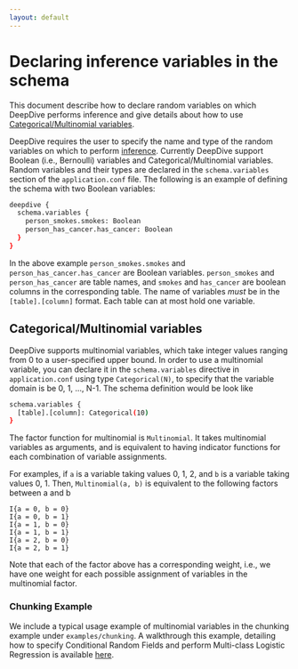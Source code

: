 ```yaml
---
layout: default
---
```


# Declaring inference variables in the schema

This document describe how to declare random variables on which DeepDive
performs inference and give details about how to use [Categorical/Multinomial
variables](#multinomial).

DeepDive requires the user to specify the name and type of the random variables
on which to perform [inference](../general/inference.html). Currently DeepDive
support Boolean (i.e., Bernoulli) variables and Categorical/Multinomial
variables. Random variables and their types are declared in the
`schema.variables` section of the `application.conf` file. The following is an
example of defining the schema with two Boolean variables:

```bash
deepdive {
  schema.variables {
    person_smokes.smokes: Boolean
    person_has_cancer.has_cancer: Boolean
  }
}
```

In the above example `person_smokes.smokes` and `person_has_cancer.has_cancer` are
Boolean variables. `person_smokes` and `person_has_cancer` are table names, and
`smokes` and `has_cancer` are boolean columns in the corresponding table. The name of variables
*must* be in the `[table].[column]` format. Each table can at most
hold one variable.

## <a name="multinomial" href="#"></a> Categorical/Multinomial variables

DeepDive supports multinomial variables, which take integer values ranging from
0 to a user-specified upper bound. In order to use a multinomial variable, you
can declare it in the `schema.variables` directive in `application.conf` using
type `Categorical(N)`, to specify that the variable domain is be 0, 1, ..., N-1.
The schema definition would be  look like
  
```bash
schema.variables {
  [table].[column]: Categorical(10)
}
```

The factor function for multinomial is `Multinomial`. It takes multinomial
variables as arguments, and is equivalent to having indicator functions for each
combination of variable assignments. 


For examples, if `a` is a variable taking values 0, 1, 2, and `b` is a variable
taking values 0, 1. Then, `Multinomial(a, b)` is equivalent to the following
factors between a and b
  
    I{a = 0, b = 0}
    I{a = 0, b = 1}
    I{a = 1, b = 0}
    I{a = 1, b = 1}
    I{a = 2, b = 0}
    I{a = 2, b = 1}

Note that each of the factor above has a corresponding weight, i.e., we have one
weight for each possible assignment of variables in the multinomial factor.

### Chunking Example

We include a typical usage example of multinomial variables in the chunking
example under `examples/chunking`. A walkthrough this example, detailing how to
specify Conditional Random Fields and perform Multi-class Logistic Regression is
available [here](chunking.html).
